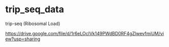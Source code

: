 # trip_seq_data
trip-seq (Ribosomal Load)

https://drive.google.com/file/d/1r6eLOclVk149PWdBD0RF4gZlwevfmiUM/view?usp=sharing
